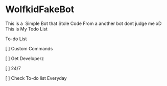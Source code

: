 # WolfkidFakeBot
This is a  Simple Bot that Stole Code From a another bot dont judge me xD
This is My Todo List

To-do List

[ ] Custom Commands

[ ] Get Developerz

[ ] 24/7

[ ] Check To-do list Everyday



